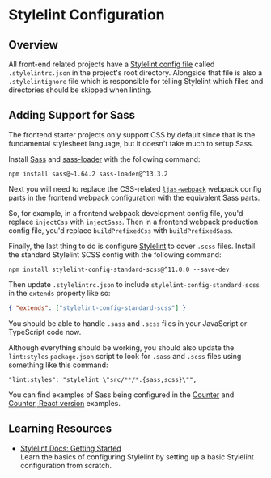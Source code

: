 # Stylelint Configuration

## Overview

All front-end related projects have a [Stylelint config file](https://stylelint.io/user-guide/configure) called `.stylelintrc.json` in the project's root directory. Alongside that file is also a `.stylelintignore` file which is responsible for telling Stylelint which files and directories should be skipped when linting.

## Adding Support for Sass

The frontend starter projects only support CSS by default since that is the fundamental stylesheet language, but it doesn't take much to setup Sass.

Install [Sass](https://github.com/sass/dart-sass) and [sass-loader](https://webpack.js.org/loaders/sass-loader) with the following command:

```console
npm install sass@~1.64.2 sass-loader@^13.3.2
```

Next you will need to replace the CSS-related [`ljas-webpack`](https://npmjs.com/package/ljas-webpack) webpack config parts in the frontend webpack configuration with the equivalent Sass parts.

So, for example, in a frontend webpack development config file, you'd replace `injectCss` with `injectSass`. Then in a frontend webpack production config file, you'd replace `buildPrefixedCss` with `buildPrefixedSass`.

Finally, the last thing to do is configure [Stylelint](https://stylelint.io) to cover `.scss` files. Install the standard Stylelint SCSS config with the following command:

```console
npm install stylelint-config-standard-scss@^11.0.0 --save-dev
```

Then update `.stylelintrc.json` to include `stylelint-config-standard-scss` in the `extends` property like so:

```json
{ "extends": ["stylelint-config-standard-scss"] }
```

You should be able to handle `.sass` and `.scss` files in your JavaScript or TypeScript code now.

Although everything should be working, you should also update the `lint:styles` `package.json` script to look for `.sass` and `.scss` files using something like this command:

```
"lint:styles": "stylelint \"src/**/*.{sass,scss}\"",
```

You can find examples of Sass being configured in the [Counter](../../examples/counter) and [Counter, React version](../../examples/counter-react) examples.

## Learning Resources

-   [Stylelint Docs: Getting Started](https://stylelint.io/user-guide/get-started)  
    Learn the basics of configuring Stylelint by setting up a basic Stylelint configuration from scratch.
